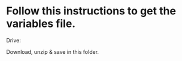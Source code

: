 # Follow this instructions to get the variables file.

Drive:

Download, unzip & save in this folder.
